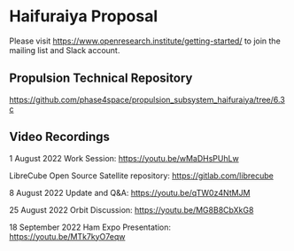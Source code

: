 # Haifuraiya Proposal

Please visit https://www.openresearch.institute/getting-started/ to join the mailing list and Slack account. 

## Propulsion Technical Repository

https://github.com/phase4space/propulsion_subsystem_haifuraiya/tree/6.3c

## Video Recordings

1 August 2022 Work Session: https://youtu.be/wMaDHsPUhLw

LibreCube Open Source Satellite repository: https://gitlab.com/librecube

8 August 2022 Update and Q&A: https://youtu.be/qTW0z4NtMJM

25 August 2022 Orbit Discussion: https://youtu.be/MG8B8CbXkG8

18 September 2022 Ham Expo Presentation: https://youtu.be/MTk7kyO7eqw







